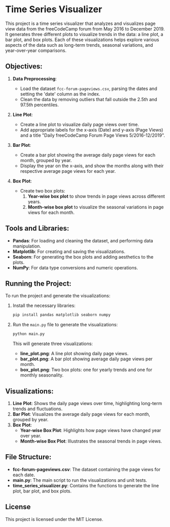# Time Series Visualizer

This project is a time series visualizer that analyzes and visualizes page view data from the freeCodeCamp forum from May 2016 to December 2019. It generates three different plots to visualize trends in the data: a line plot, a bar plot, and box plots. Each of these visualizations helps explore various aspects of the data such as long-term trends, seasonal variations, and year-over-year comparisons.

## Objectives:

1. **Data Preprocessing**:
    - Load the dataset `fcc-forum-pageviews.csv`, parsing the dates and setting the 'date' column as the index.
    - Clean the data by removing outliers that fall outside the 2.5th and 97.5th percentiles.

2. **Line Plot**:
    - Create a line plot to visualize daily page views over time.
    - Add appropriate labels for the x-axis (Date) and y-axis (Page Views) and a title "Daily freeCodeCamp Forum Page Views 5/2016-12/2019".

3. **Bar Plot**:
    - Create a bar plot showing the average daily page views for each month, grouped by year.
    - Display the year on the x-axis, and show the months along with their respective average page views for each year.

4. **Box Plot**:
    - Create two box plots:
        1. **Year-wise box plot** to show trends in page views across different years.
        2. **Month-wise box plot** to visualize the seasonal variations in page views for each month.

## Tools and Libraries:

- **Pandas**: For loading and cleaning the dataset, and performing data manipulation.
- **Matplotlib**: For creating and saving the visualizations.
- **Seaborn**: For generating the box plots and adding aesthetics to the plots.
- **NumPy**: For data type conversions and numeric operations.

## Running the Project:

To run the project and generate the visualizations:

1. Install the necessary libraries:
    ```bash
    pip install pandas matplotlib seaborn numpy
    ```

2. Run the `main.py` file to generate the visualizations:
    ```bash
    python main.py
    ```

    This will generate three visualizations:
    - **line_plot.png**: A line plot showing daily page views.
    - **bar_plot.png**: A bar plot showing average daily page views per month.
    - **box_plot.png**: Two box plots: one for yearly trends and one for monthly seasonality.

## Visualizations:

1. **Line Plot**: Shows the daily page views over time, highlighting long-term trends and fluctuations.
2. **Bar Plot**: Visualizes the average daily page views for each month, grouped by year.
3. **Box Plot**: 
   - **Year-wise Box Plot**: Highlights how page views have changed year over year.
   - **Month-wise Box Plot**: Illustrates the seasonal trends in page views.

## File Structure:

- **fcc-forum-pageviews.csv**: The dataset containing the page views for each date.
- **main.py**: The main script to run the visualizations and unit tests.
- **time_series_visualizer.py**: Contains the functions to generate the line plot, bar plot, and box plots.

## License

This project is licensed under the MIT License.
